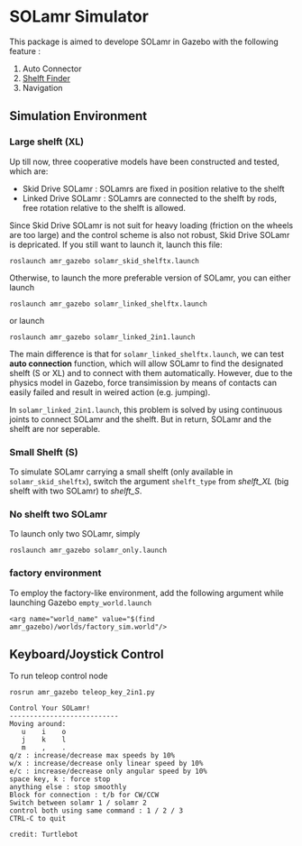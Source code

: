 # SOLamr Simulator
This package is aimed to develope SOLamr in Gazebo with the following feature : 

1. Auto Connector 
2. [Shelft Finder](./src/solamr_pkgs/src/ObjectRecognition.md)
3. Navigation

## Simulation Environment
### Large shelft (XL)
Up till now, three cooperative models have been constructed and tested, which are:
- Skid Drive SOLamr : SOLamrs are fixed in position relative to the shelft
- Linked Drive SOLamr : SOLamrs are connected to the shelft by rods, free rotation relative to the shelft is allowed.

Since Skid Drive SOLamr is not suit for heavy loading (friction on the wheels are too large) and the control scheme is also not robust, Skid Drive SOLamr is depricated. 
If you still want to launch it, launch this file:

```
roslaunch amr_gazebo solamr_skid_shelftx.launch
```

Otherwise, to launch the more preferable version of SOLamr, you can either launch 

```
roslaunch amr_gazebo solamr_linked_shelftx.launch
```

or launch 

```
roslaunch amr_gazebo solamr_linked_2in1.launch
```

The main difference is that for `solamr_linked_shelftx.launch`, we can test **auto connection** function, which will allow SOLamr to find the designated shelft (S or XL) and to connect with them automatically. However, due to the physics model in Gazebo, force transimission by means of contacts can easily failed and result in weired action (e.g. jumping).

In `solamr_linked_2in1.launch`, this problem is solved by using continuous joints to connect SOLamr and the shelft. But in return, SOLamr and the shelft are nor seperable.

### Small Shelft (S)
To simulate SOLamr carrying a small shelft (only available in `solamr_skid_shelftx`), switch the argument `shelft_type` from *shelft_XL* (big shelft with two SOLamr) to *shelft_S*.

### No shelft two SOLamr
To launch only two SOLamr, simply 

```
roslaunch amr_gazebo solamr_only.launch
```


### factory environment
To employ the factory-like environment, add the following argument while launching Gazebo `empty_world.launch`

```
<arg name="world_name" value="$(find amr_gazebo)/worlds/factory_sim.world"/>
```

## Keyboard/Joystick Control
To run teleop control node 
```
rosrun amr_gazebo teleop_key_2in1.py
```

```
Control Your SOLamr!
---------------------------
Moving around:
   u    i    o
   j    k    l
   m    ,    .
q/z : increase/decrease max speeds by 10%
w/x : increase/decrease only linear speed by 10%
e/c : increase/decrease only angular speed by 10%
space key, k : force stop
anything else : stop smoothly
Block for connection : t/b for CW/CCW
Switch between solamr 1 / solamr 2 
control both using same command : 1 / 2 / 3
CTRL-C to quit

credit: Turtlebot
```
